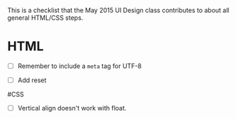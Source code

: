 This is a checklist that the May 2015 UI Design class contributes to about all general HTML/CSS steps.


# HTML
- [ ] Remember to include a `meta` tag for UTF-8
- [ ] Add reset





#CSS
- [ ] Vertical align doesn't work with float.

